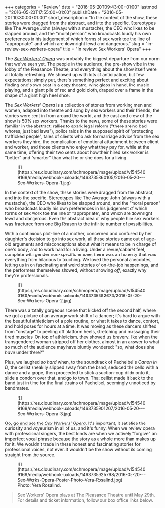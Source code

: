 +++
categories = "Review"
date = "2016-05-20T09:43:00+01:00"
lastmod = "2016-05-20T17:55:00+01:00"
publishDate = "2016-05-20T10:30:00+01:00"
short_description = "In the context of the show, these stories were dragged from the abstract, and into the specific. Stereotypes like The Average John (always with a mustache), the CEO who likes to be slapped around, and the &quot;moral person&quot; who broadcasts loudly his own preferences in his judgement of which forms of sex work toe the line of &quot;appropriate&quot;, and which are downright lewd and dangerous."
slug = "in-review-sex-workers-opera"
title = "In review: Sex Workers&#039; Opera"
+++

The [*Sex Workers' Opera*](http://www.sexworkersopera.com/about/) was probably the biggest departure from our norm that we've seen yet. The people in the audience, the pre-show vibe in the lobby of the Pleasance Theatre, and everything about the show itself were all totally refreshing. We showed up with lots of anticipation, but few expectations; simply put, there's something perfect and exciting about finding one's own seat in a cozy theatre, wine glass in hand, live music playing, and a giant pile of red and gold cloth, draped over a frame in the shape of a giant high heel shoe.

The *Sex Workers' Opera* is a collection of stories from working men and women, adapted into theatre and song by sex workers and their friends; the stories were sent in from around the world, and the cast and crew of the show is 50% sex workers. Thanks to the news, some of these stories were familiar in the abstract: rallies to spark legal reform ("there are no bad whores, just bad laws"), police raids in the supposed spirit of "protecting trafficked people", tales of clients who ask for marriage advice from the sex workers they hire, the complication of emotional attachment between client and worker, and those clients who enjoy what they pay for, while at the same time, offering their two cents about how their hired sex worker is "better" and "smarter" than what he or she does for a living.

<figure data-type="image">
![](https://res.cloudinary.com/schmopera/image/upload/v1545409169/media/webhook-uploads/1463735860105/2016-05-20---Sex-Workers-Opera-1.jpg)
</figure>

In the context of the show, these stories were dragged from the abstract, and into the specific. Stereotypes like The Average John (always with a mustache), the CEO who likes to be slapped around, and the "moral person" who broadcasts loudly his own preferences in his judgement of which forms of sex work toe the line of "appropriate", and which are downright lewd and dangerous. Even the abstract idea of why people hire sex workers was fractured from one Big Reason to the infinite number of possibilities.

With a continuous plot-line of a mother, concerned and confused by her daughter's decision to go into sex work, all these stories came out of age-old arguments and misconceptions about what it means to be in charge of one's body, and to work hard for a living. Under a revue/cabaret feel, complete with gender non-specific emcee, there was an honesty that was everything from hilarious to touching. We loved the personal anecdotes, letting us in on fascinating and weird stories of on-the-job happenings, and the performers themselves showed, without showing *off*, exactly why they're professionals. 

<figure data-type="image">
![](https://res.cloudinary.com/schmopera/image/upload/v1545409169/media/webhook-uploads/1463735882673/2016-05-20--Sex-Workers-Opera-2.jpg)
</figure>

There was a totally gorgeous scene that kicked off the second half, where we got a picture of an average work shift of a dancer; it's hard to argue with the beautiful athleticism of a pole routine, or what it takes to dance, contort, and hold poses for hours at a time. It was moving as these dancers shifted from "onstage" to peeling off platform heels, stretching and massaging their tired muscles. On top of athleticism, they showed us bravery, like when the transgendered woman stripped off her clothes, almost in an answer to what so much of the audience may have bluntly wondered: "so, what does she *have* under there?"

Plus, we laughed *so hard* when, to the soundtrack of Pachelbel's *Canon in D*, the cellist sneakily slipped away from the band, seduced the cello with a dance and a grope, then proceeded to stick a suction-cup dildo onto it, slide a condom over that, and go to town. That cellist made it back to the band just in time for the final strains of Pachelbel, seemingly unnoticed by bandmates.

<figure data-type="image">
![](https://res.cloudinary.com/schmopera/image/upload/v1545409169/media/webhook-uploads/1463735901207/2016-05-20---Sex-Workers-Opera-3.jpg)
</figure>

[Go, go and see the *Sex Workers' Opera*](http://www.sexworkersopera.com/about/). It's important, it satisfies the curiosity and voyeurism in all of us, and it's funny. When we review opera with professional singers, the best kinds are when we actively "forgive" an imperfect vocal phrase because the story as a whole more than makes up for it. We wouldn't trade in these honest and fascinating stories for professional voices, not ever. It wouldn't be the show without its coming straight from the source.

<figure data-type="image">
![](https://res.cloudinary.com/schmopera/image/upload/v1545409169/media/webhook-uploads/1463735925798/2016-05-20---Sex-Works-Opera-Poster-Photo-Vera-Rosalind.jpg)
<figcaption>Photo: Vera Rosalind.</figcaption>
</figure>

>Sex Workers' Opera plays at The Pleasance Theatre until May 29th. For details and ticket information, follow our box office links below.

